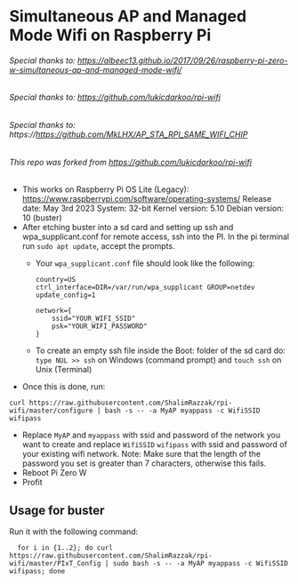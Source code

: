 # Simultaneous AP and Managed Mode Wifi on Raspberry Pi

###### Special thanks to: https://albeec13.github.io/2017/09/26/raspberry-pi-zero-w-simultaneous-ap-and-managed-mode-wifi/

###### Special thanks to: https://github.com/lukicdarkoo/rpi-wifi

###### Special thanks to: https://https://github.com/MkLHX/AP_STA_RPI_SAME_WIFI_CHIP

###### This repo was forked from https://github.com/lukicdarkoo/rpi-wifi


- This works on Raspberry Pi OS Lite (Legacy): https://www.raspberrypi.com/software/operating-systems/
  Release date: May 3rd 2023
  System: 32-bit
  Kernel version: 5.10
  Debian version: 10 (buster)
- After etching buster into a sd card and setting up ssh and wpa_supplicant.conf for remote access, ssh into the PI. In the pi terminal run `sudo apt update`, accept the prompts.
  - Your `wpa_supplicant.conf` file should look like the following:
  
    ```
    country=US
    ctrl_interface=DIR=/var/run/wpa_supplicant GROUP=netdev
    update_config=1
    
    network={
        ssid="YOUR_WIFI_SSID"
        psk="YOUR_WIFI_PASSWORD"
    }
    ```
  - To create an empty ssh file inside the Boot: folder of the sd card do:
    `type NUL >> ssh` on Windows (command prompt) and `touch ssh` on Unix (Terminal)
- Once this is done, run:
```
curl https://raw.githubusercontent.com/ShalimRazzak/rpi-wifi/master/configure | bash -s -- -a MyAP myappass -c WifiSSID wifipass
```
- Replace `MyAP` and `myappass` with ssid and password of the network you want to create and replace `WifiSSID` `wifipass` with ssid and password of your existing wifi network. Note: Make sure that the length of the password you set is greater than 7 characters, otherwise this fails.
- Reboot Pi Zero W
- Profit

## Usage for buster

Run it with the following command:
```
  for i in {1..2}; do curl https://raw.githubusercontent.com/ShalimRazzak/rpi-wifi/master/PIxT_Config | sudo bash -s -- -a MyAP myappass -c WifiSSID wifipass; done

```
